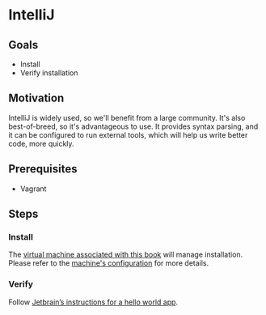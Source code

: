 # IntelliJ

## Goals

* Install
* Verify installation

## Motivation

IntelliJ is widely used, so we'll benefit from a large community. It's also best-of-breed, so it's advantageous to use. It provides syntax parsing, and it can be configured to run external tools, which will help us write better code, more quickly.

## Prerequisites

* Vagrant

## Steps

### Install

The [virtual machine associated with this book](tools/vagrant.md) will manage installation. Please refer to the [machine's configuration](../Vagrantfile) for more details.

### Verify

Follow [Jetbrain’s instructions for a hello world app](https://www.jetbrains.com/idea/help/creating-and-running-your-first-java-application.html).